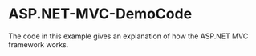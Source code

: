 # ASP.NET-MVC-DemoCode
The code in this example gives an explanation of how the ASP.NET MVC framework works.
